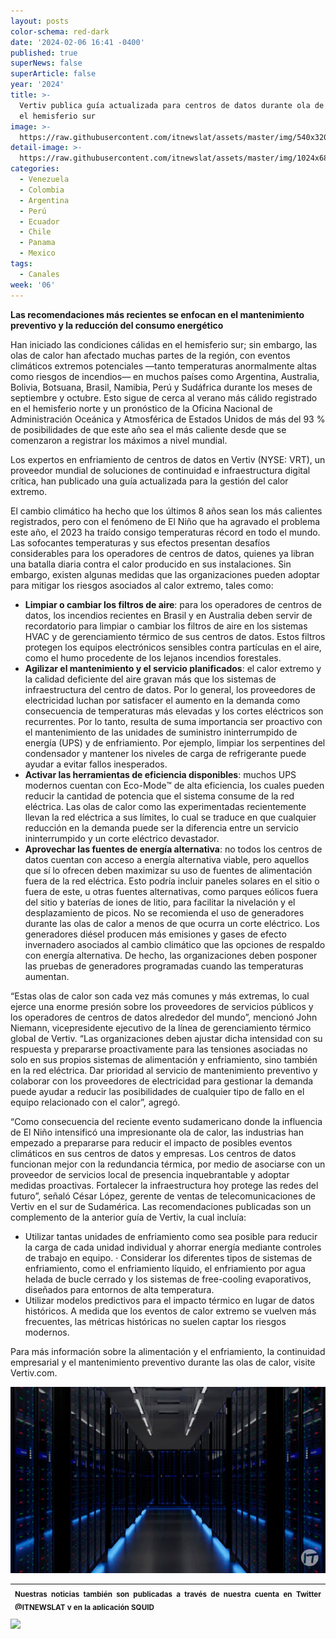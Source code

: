```yaml
---
layout: posts
color-schema: red-dark
date: '2024-02-06 16:41 -0400'
published: true
superNews: false
superArticle: false
year: '2024'
title: >-
  Vertiv publica guía actualizada para centros de datos durante ola de calor en
  el hemisferio sur
image: >-
  https://raw.githubusercontent.com/itnewslat/assets/master/img/540x320/datacenter-p.jpg
detail-image: >-
  https://raw.githubusercontent.com/itnewslat/assets/master/img/1024x680/datacenter-g.jpg
categories:
  - Venezuela
  - Colombia
  - Argentina
  - Perú
  - Ecuador
  - Chile
  - Panama
  - Mexico
tags:
  - Canales
week: '06'
---
```

**Las recomendaciones más recientes se enfocan en el mantenimiento preventivo y la reducción del consumo energético**

Han iniciado las condiciones cálidas en el hemisferio sur; sin embargo, las olas de calor han afectado muchas partes de la región, con eventos climáticos extremos potenciales —tanto temperaturas anormalmente altas como riesgos de incendios— en muchos países como Argentina, Australia, Bolivia, Botsuana, Brasil, Namibia, Perú y Sudáfrica durante los meses de septiembre y octubre. Esto sigue de cerca al verano más cálido registrado en el hemisferio norte y un pronóstico de la Oficina Nacional de Administración Oceánica y Atmosférica de Estados Unidos de más del 93 % de posibilidades de que este año sea el más caliente desde que se comenzaron a registrar los máximos a nivel mundial.

Los expertos en enfriamiento de centros de datos en Vertiv (NYSE: VRT), un proveedor mundial de soluciones de continuidad e infraestructura digital crítica, han publicado una guía actualizada para la gestión del calor extremo.

El cambio climático ha hecho que los últimos 8 años sean los más calientes registrados, pero con el fenómeno de El Niño que ha agravado el problema este año, el 2023 ha traído consigo temperaturas récord en todo el mundo. Las sofocantes temperaturas y sus efectos presentan desafíos considerables para los operadores de centros de datos, quienes ya libran una batalla diaria contra el calor producido en sus instalaciones. Sin embargo, existen algunas medidas que las organizaciones pueden adoptar para mitigar los riesgos asociados al calor extremo, tales como:

- **Limpiar o cambiar los filtros de aire**: para los operadores de centros de datos, los incendios recientes en Brasil y en Australia deben servir de recordatorio para limpiar o cambiar los filtros de aire en los sistemas HVAC y de gerenciamiento térmico de sus centros de datos. Estos filtros protegen los equipos electrónicos sensibles contra partículas en el aire, como el humo procedente de los lejanos incendios forestales.
- **Agilizar el mantenimiento y el servicio planificados**: el calor extremo y la calidad deficiente del aire gravan más que los sistemas de infraestructura del centro de datos. Por lo general, los proveedores de electricidad luchan por satisfacer el aumento en la demanda como consecuencia de temperaturas más elevadas y los cortes eléctricos son recurrentes. Por lo tanto, resulta de suma importancia ser proactivo con el mantenimiento de las unidades de suministro ininterrumpido de energía (UPS) y de enfriamiento. Por ejemplo, limpiar los serpentines del condensador y mantener los niveles de carga de refrigerante puede ayudar a evitar fallos inesperados.
- **Activar las herramientas de eficiencia disponibles**: muchos UPS modernos cuentan con Eco-Mode™ de alta eficiencia, los cuales pueden reducir la cantidad de potencia que el sistema consume de la red eléctrica. Las olas de calor como las experimentadas recientemente llevan la red eléctrica a sus límites, lo cual se traduce en que cualquier reducción en la demanda puede ser la diferencia entre un servicio ininterrumpido y un corte eléctrico devastador.
- **Aprovechar las fuentes de energía alternativa**: no todos los centros de datos cuentan con acceso a energía alternativa viable, pero aquellos que sí lo ofrecen deben maximizar su uso de fuentes de alimentación fuera de la red eléctrica. Esto podría incluir paneles solares en el sitio o fuera de este, u otras fuentes alternativas, como parques eólicos fuera del sitio y baterías de iones de litio, para facilitar la nivelación y el desplazamiento de picos. No se recomienda el uso de generadores durante las olas de calor a menos de que ocurra un corte eléctrico. Los generadores diésel producen más emisiones y gases de efecto invernadero asociados al cambio climático que las opciones de respaldo con energía alternativa. De hecho, las organizaciones deben posponer las pruebas de generadores programadas cuando las temperaturas aumentan.

“Estas olas de calor son cada vez más comunes y más extremas, lo cual ejerce una enorme presión sobre los proveedores de servicios públicos y los operadores de centros de datos alrededor del mundo”, mencionó John Niemann, vicepresidente ejecutivo de la línea de gerenciamiento térmico global de Vertiv. “Las organizaciones deben ajustar dicha intensidad con su respuesta y prepararse proactivamente para las tensiones asociadas no solo en sus propios sistemas de alimentación y enfriamiento, sino también en la red eléctrica. Dar prioridad al servicio de mantenimiento preventivo y colaborar con los proveedores de electricidad para gestionar la demanda puede ayudar a reducir las posibilidades de cualquier tipo de fallo en el equipo relacionado con el calor”, agregó.

“Como consecuencia del reciente evento sudamericano donde la influencia de El Niño intensificó una impresionante ola de calor, las industrias han empezado a prepararse para reducir el impacto de posibles eventos climáticos en sus centros de datos y empresas. Los centros de datos funcionan mejor con la redundancia térmica, por medio de asociarse con un proveedor de servicios local de presencia inquebrantable y adoptar medidas proactivas. Fortalecer la infraestructura hoy protege las redes del futuro”, señaló César López, gerente de ventas de telecomunicaciones de Vertiv en el sur de Sudamérica. Las recomendaciones publicadas son un complemento de la anterior guía de Vertiv, la cual incluía:

- Utilizar tantas unidades de enfriamiento como sea posible para reducir la carga de cada unidad individual y ahorrar energía mediante controles de trabajo en equipo. · Considerar los diferentes tipos de sistemas de enfriamiento, como el enfriamiento líquido, el enfriamiento por agua helada de bucle cerrado y los sistemas de free-cooling evaporativos, diseñados para entornos de alta temperatura.
- Utilizar modelos predictivos para el impacto térmico en lugar de datos históricos. A medida que los eventos de calor extremo se vuelven más frecuentes, las métricas históricas no suelen captar los riesgos modernos.

Para más información sobre la alimentación y el enfriamiento, la continuidad empresarial y el mantenimiento preventivo durante las olas de calor, visite Vertiv.com.

![](https://raw.githubusercontent.com/itnewslat/assets/master/img/540x320/datacenter-p.jpg)

<table style="height: 42px;" width="569">
<tbody>
<tr>
<td style="text-align: justify;"><sub><strong>Nuestras noticias también son publicadas a través de nuestra cuenta en Twitter <a href="https://twitter.com/itnewslat?lang=es">@ITNEWSLAT</a> y en la aplicación <a href="https://squidapp.co/en/">SQUID</a></strong></sub></td>
</tr>
</tbody>
</table>

<img src="https://tracker.metricool.com/c3po.jpg?hash=56f88a41e39ab42c063cc51676587a04"/>